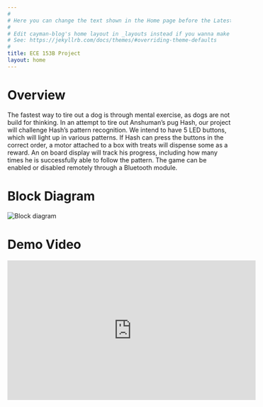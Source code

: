 ```yaml
---
#
# Here you can change the text shown in the Home page before the Latest Posts section.
#
# Edit cayman-blog's home layout in _layouts instead if you wanna make some changes
# See: https://jekyllrb.com/docs/themes/#overriding-theme-defaults
#
title: ECE 153B Project
layout: home
---
```


# Overview
The fastest way to tire out a dog is through mental exercise, as dogs are not build for thinking. In an
attempt to tire out Anshuman’s pug Hash, our project will challenge Hash’s pattern recognition. We
intend to have 5 LED buttons, which will light up in various patterns. If Hash can press the buttons
in the correct order, a motor attached to a box with treats will dispense some as a reward. An on
board display will track his progress, including how many times he is successfully able to follow the
pattern. The game can be enabled or disabled remotely through a Bluetooth module.

# Block Diagram
![Block diagram](/assets/diagram.png)

# Demo Video
<iframe width="560" height="315" src="https://www.youtube.com/embed/wqOCu2LMQms" title="YouTube video player" frameborder="0" allow="accelerometer; autoplay; clipboard-write; encrypted-media; gyroscope; picture-in-picture" allowfullscreen></iframe>